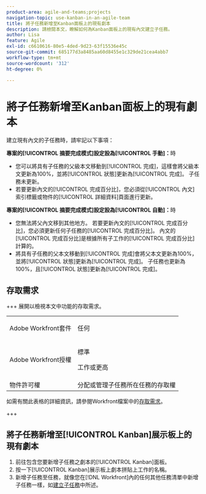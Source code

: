 ```yaml
---
product-area: agile-and-teams;projects
navigation-topic: use-kanban-in-an-agile-team
title: 將子任務新增至Kanban面板上的現有劇本
description: 請檢閱本文，瞭解如何為Kanban面板上的現有內文建立子任務。
author: Lisa
feature: Agile
exl-id: c6610616-80e5-4ded-9d23-63f15536e45c
source-git-commit: 685177d3a8485aa60d8455e1c329de21cea4abb7
workflow-type: tm+mt
source-wordcount: '312'
ht-degree: 0%

---
```


# 將子任務新增至Kanban面板上的現有劇本

建立現有內文的子任務時，請牢記以下事項：

**專案的[!UICONTROL 摘要完成模式]設定設為[!UICONTROL 手動]：**&#x200B;時

* 您可以將具有子任務的父級本文移動到[!UICONTROL 完成]，這樣會將父級本文更新為100%，並將[!UICONTROL 狀態]更新為[!UICONTROL 完成]。 子任務未更新。
* 若要更新內文的[!UICONTROL 完成百分比]，您必須從[!UICONTROL 內文]索引標籤或物件的[!UICONTROL 詳細資料]頁面進行更新。

**專案的[!UICONTROL 摘要完成模式]設定設為[!UICONTROL 自動]：**&#x200B;時

* 您無法將父內文移到其他地方。 若要更新內文的[!UICONTROL 完成百分比]，您必須更新任何子任務的[!UICONTROL 完成百分比]。 內文的[!UICONTROL 完成百分比]是根據所有子工作的[!UICONTROL 完成百分比]計算的。
* 將具有子任務的父本文移動到[!UICONTROL 完成]會將父本文更新為100%，並將[!UICONTROL 狀態]更新為[!UICONTROL 完成]。 子任務也更新為100%，且[!UICONTROL 狀態]更新為[!UICONTROL 完成]。

## 存取需求

+++ 展開以檢視本文中功能的存取需求。

<table style="table-layout:auto"> 
 <col> 
 </col> 
 <col> 
 </col> 
 <tbody> 
  <tr> 
   <td role="rowheader">Adobe Workfront套件</td> 
   <td> <p>任何</p> </td> 
  </tr> 
  <tr> 
   <td role="rowheader">Adobe Workfront授權</td> 
   <td> <p>標準</p> 
   <p>工作或更高</p> </td> 
  </tr>
  <tr> 
   <td role="rowheader">物件許可權</td> 
   <td>分配或管理子任務所在任務的存取權</td> 
  </tr> 
 </tbody> 
</table>

如需有關此表格的詳細資訊，請參閱Workfront檔案中的[存取需求](/help/quicksilver/administration-and-setup/add-users/access-levels-and-object-permissions/access-level-requirements-in-documentation.md)。

+++

## 將子任務新增至[!UICONTROL Kanban]展示板上的現有劇本

1. 前往包含您要新增子任務之劇本的[!UICONTROL Kanban]面板。
1. 按一下[!UICONTROL Kanban]展示板上劇本拼貼上工作的名稱。
1. 新增子任務至任務，就像您在[!DNL Workfront]內的任何其他任務清單中新增子任務一樣，如[建立子任務](../../manage-work/tasks/create-tasks/create-subtasks.md)中所述。
